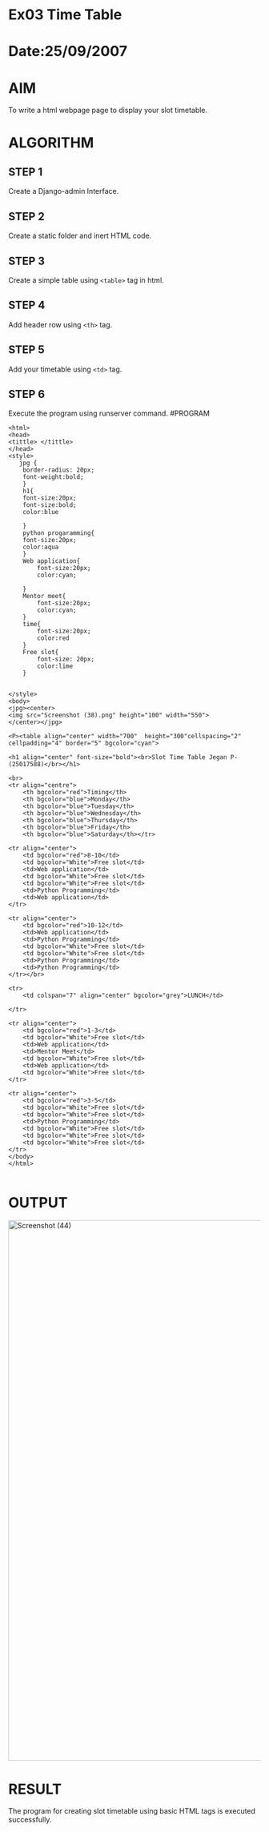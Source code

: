 # Ex03 Time Table
# Date:25/09/2007
# AIM
To write a html webpage page to display your slot timetable.

# ALGORITHM
## STEP 1
Create a Django-admin Interface.

## STEP 2
Create a static folder and inert HTML code.

## STEP 3
Create a simple table using `<table>` tag in html.

## STEP 4
Add header row using `<th>` tag.

## STEP 5
Add your timetable using `<td>` tag.

## STEP 6
Execute the program using runserver command.
#PROGRAM
```
<html>
<head>
<tittle> </tittle>
</head>
<style>
   jpg {
    border-radius: 20px;
    font-weight:bold;
    }
    h1{
    font-size:20px; 
    font-size:bold;
    color:blue
    
    }
    python progaramming{
    font-size:20px; 
    color:aqua
    }
    Web application{
        font-size:20px;
        color:cyan;
        
    }
    Mentor meet{
        font-size:20px;
        color:cyan;
    }
    time{
        font-size:20px;
        color:red
    }
    Free slot{
        font-size: 20px;
        color:lime
    }
    

</style>
<body>
<jpg><center>
<img src="Screenshot (38).png" height="100" width="550">
</center></jpg>

<P><table align="center" width="700"  height="300"cellspacing="2" cellpadding="4" border="5" bgcolor="cyan">

<h1 align="center" font-size="bold"><br>Slot Time Table Jegan P-(25017588)</br></h1>

<br>
<tr align="centre">
    <th bgcolor="red">Timing</th>
    <th bgcolor="blue">Monday</th>
    <th bgcolor="blue">Tuesday</th>
    <th bgcolor="blue">Wednesday</th>
    <th bgcolor="blue">Thursday</th>
    <th bgcolor="blue">Friday</th>
    <th bgcolor="blue">Saturday</th></tr>
     
<tr align="center">
    <td bgcolor="red">8-10</td>
    <td bgcolor="White">Free slot</td>
    <td>Web application</td>
    <td bgcolor="White">Free slot</td>
    <td bgcolor="White">Free slot</td>
    <td>Python Programming</td>
    <td>Web application</td>
</tr>

<tr align="center">
    <td bgcolor="red">10-12</td>
    <td>Web application</td>
    <td>Python Programming</td>
    <td bgcolor="White">Free slot</td>
    <td bgcolor="White">Free slot</td>
    <td>Python Programming</td>
    <td>Python Programming</td>
</tr></br>

<tr>
    <td colspan="7" align="center" bgcolor="grey">LUNCH</td>

</tr>
    
<tr align="center">
    <td bgcolor="red">1-3</td>
    <td bgcolor="White">Free slot</td>
    <td>Web application</td>
    <td>Mentor Meet</td>
    <td bgcolor="White">Free slot</td>
    <td>Web application</td>
    <td bgcolor="White">Free slot</td>
</tr>
    
<tr align="center">
    <td bgcolor="red">3-5</td>
    <td bgcolor="White">Free slot</td>
    <td bgcolor="White">Free slot</td>
    <td>Python Programming</td>
    <td bgcolor="White">Free slot</td>
    <td bgcolor="White">Free slot</td>
    <td bgcolor="White">Free slot</td>
</tr>
</body>
</html>


```
# OUTPUT
<img width="1920" height="1080" alt="Screenshot (44)" src="https://github.com/user-attachments/assets/b3461578-2cbe-4c7b-8afe-19bf63f36f0e" />


# RESULT
The program for creating slot timetable using basic HTML tags is executed successfully.

